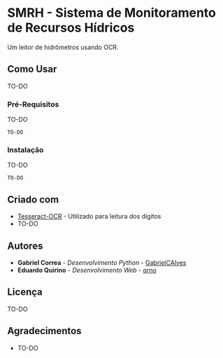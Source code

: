 # SMRH - Sistema de Monitoramento de Recursos Hídricos

Um leitor de hidrômetros usando OCR.

## Como Usar

TO-DO

### Pré-Requisitos

TO-DO

```
TO-DO
```

### Instalação

TO-DO

```
TO-DO
```

## Criado com

* [Tesseract-OCR](https://github.com/tesseract-ocr/tesseract) - Utilizado para leitura dos dígitos
* TO-DO 

## Autores

* **Gabriel Correa** - *Desenvolvimento Python* - [GabrielCAlves](https://github.com/GabrielCAlves)
* **Eduardo Quirino** - *Desenvolvimento Web* - [qrno](https://github.com/qrno)

## Licença

TO-DO

## Agradecimentos

* TO-DO
